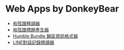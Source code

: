 # Web Apps by DonkeyBear
* [和弦譜移調器](https://donkeybear.github.io/webapp/chordsheet-transposer/)
* [和弦譜標題產生器](https://donkeybear.github.io/webapp/chordsheet-title-generator/)
* [Humble Bundle 鎖區資訊格式器](https://donkeybear.github.io/webapp/hb-region-lock-info-formatter/)
* [LINE對話記錄閱讀器](https://donkeybear.github.io/webapp/line-chat-log-reader/)
